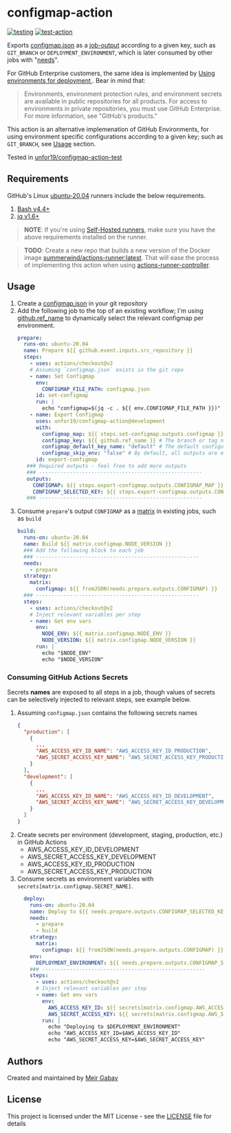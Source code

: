 # configmap-action

[![testing](https://github.com/unfor19/configmap-action/workflows/testing/badge.svg)](https://github.com/unfor19/configmap-action/actions?query=workflow%3Atesting)
[![test-action](https://github.com/unfor19/configmap-action-test/workflows/test-action/badge.svg)](https://github.com/unfor19/configmap-action-test/actions?query=workflow%3Atest-action)

Exports [configmap.json](./configmap.json) as a [job-output]([output](https://docs.github.com/en/actions/using-workflows/workflow-syntax-for-github-actions#jobsjob_idoutputs)) according to a given key, such as `GIT_BRANCH` or `DEPLOYMENT_ENVIRONMENT`, which is later consumed by other jobs with "[needs](https://docs.github.com/en/actions/using-workflows/workflow-syntax-for-github-actions#jobsjob_idneeds)".

For GitHub Enterprise customers, the same idea is implemented by [Using environments for deployment
](https://docs.github.com/en/actions/deployment/targeting-different-environments/using-environments-for-deployment). Bear in mind that:

> Environments, environment protection rules, and environment secrets are available in public repositories for all products. For access to environments in private repositories, you must use GitHub Enterprise. For more information, see "GitHub's products."

This action is an alternative implemenation of GitHub Environments, for using environment specific configurations according to a given key; such as `GIT_BRANCH`, see [Usage](#Usage) section.

Tested in [unfor19/configmap-action-test](https://github.com/unfor19/configmap-action-test/actions?query=workflow%3Atest-action)

## Requirements

GitHub's Linux [ubuntu-20.04](https://github.com/actions/virtual-environments/blob/main/images/linux/Ubuntu2004-Readme.md) runners include the below requirements.

1. [Bash v4.4+](https://www.gnu.org/software/bash/)
2. [jq v1.6+](https://stedolan.github.io/jq/)

> **NOTE**: If you're using [Self-Hosted runners](https://docs.github.com/en/actions/hosting-your-own-runners/about-self-hosted-runners), make sure you have the above requirements installed on the runner.

> **TODO**: Create a new repo that builds a new version of the Docker image [summerwind/actions-runner:latest](https://github.com/actions-runner-controller/actions-runner-controller#software-installed-in-the-runner-image). That will ease the process of implementing this action when using [actions-runner-controller](https://github.com/actions-runner-controller/actions-runner-controller#software-installed-in-the-runner-image).


## Usage

1. Create a [configmap.json](./configmap.json) in your git repository
2. Add the following job to the top of an existing workflow; I'm using [github.ref_name](https://docs.github.com/en/actions/learn-github-actions/contexts#:~:text=github.ref_name) to dynamically select the relevant configmap per environment.
   ```yaml
   prepare:
     runs-on: ubuntu-20.04
     name: Prepare ${{ github.event.inputs.src_repository }}
     steps:
       - uses: actions/checkout@v2
       # Assuming `configmap.json` exists in the git repo
       - name: Set Configmap
         env:
           CONFIGMAP_FILE_PATH: configmap.json
         id: set-configmap
         run: |
           echo "configmap=$(jq -c . ${{ env.CONFIGMAP_FILE_PATH }})" >> $GITHUB_OUTPUT
       - name: Export Configmap
         uses: unfor19/configmap-action@development
         with:
           configmap_map: ${{ steps.set-configmap.outputs.configmap }}
           configmap_key: ${{ github.ref_name }} # The branch or tag name that triggered the workflow run
           configmap_default_key_name: "default" # The default configuration to fetch when configmap_key is not found
           configmap_skip_env: "false" # By default, all outputs are exported as env var in $GITHUB_ENV Set to true if you wish to disable this behavior
         id: export-configmap
      ### Required outputs - feel free to add more outputs
      ### -----------------------------------------------------
      outputs:
        CONFIGMAP: ${{ steps.export-configmap.outputs.CONFIGMAP_MAP }}
        CONFIGMAP_SELECTED_KEY: ${{ steps.export-configmap.outputs.CONFIGMAP_SELECTED_KEY }}
      ### -----------------------------------------------------
   ```
3. Consume `prepare`'s output `CONFIGMAP` as a [matrix](https://docs.github.com/en/actions/using-workflows/workflow-syntax-for-github-actions#jobsjob_idstrategymatrix) in existing jobs, such as `build`
   ```yaml
   build:
     runs-on: ubuntu-20.04
     name: Build ${{ matrix.configmap.NODE_VERSION }}
     ### Add the following block to each job
     ### -----------------------------------------------------
     needs:
       - prepare
     strategy:
       matrix:
         configmap: ${{ fromJSON(needs.prepare.outputs.CONFIGMAP) }}
     ### -----------------------------------------------------
     steps:
       - uses: actions/checkout@v2
       # Inject relevant variables per step
       - name: Get env vars
         env:
           NODE_ENV: ${{ matrix.configmap.NODE_ENV }}
           NODE_VERSION: ${{ matrix.configmap.NODE_VERSION }}
         run: |
           echo "$NODE_ENV"
           echo "$NODE_VERSION"
   ```

### Consuming GitHub Actions Secrets

Secrets **names** are exposed to all steps in a job, though values of secrets can be selectively injected to relevant steps, see example below.

1. Assuming `configmap.json` contains the following secrets names
   ```json
   {
     "production": [
       {
         ...
         "AWS_ACCESS_KEY_ID_NAME": "AWS_ACCESS_KEY_ID_PRODUCTION",
         "AWS_SECRET_ACCESS_KEY_NAME": "AWS_SECRET_ACCESS_KEY_PRODUCTION"
       }
     ],
     "development": [
       {
         ...
         "AWS_ACCESS_KEY_ID_NAME": "AWS_ACCESS_KEY_ID_DEVELOPMENT",
         "AWS_SECRET_ACCESS_KEY_NAME": "AWS_SECRET_ACCESS_KEY_DEVELOPMENT"
       }
     ]
   }
   ```
2. Create secrets per environment (development, staging, production, etc.) in GitHub Actions
   - AWS_ACCESS_KEY_ID_DEVELOPMENT
   - AWS_SECRET_ACCESS_KEY_DEVELOPMENT
   - AWS_ACCESS_KEY_ID_PRODUCTION
   - AWS_SECRET_ACCESS_KEY_PRODUCTION
3. Consume secrets as environment variables with `secrets[matrix.configmap.SECRET_NAME]`.
   ```yaml
     deploy:
       runs-on: ubuntu-20.04
       name: Deploy to ${{ needs.prepare.outputs.CONFIGMAP_SELECTED_KEY }}
       needs:
         - prepare
         - build
       strategy:
         matrix:
           configmap: ${{ fromJSON(needs.prepare.outputs.CONFIGMAP) }}
       env:
         DEPLOYMENT_ENVIRONMENT: ${{ needs.prepare.outputs.CONFIGMAP_SELECTED_KEY }}
       ### -----------------------------------------------------
       steps:
         - uses: actions/checkout@v2
         # Inject relevant variables per step
         - name: Get env vars
           env:
             AWS_ACCESS_KEY_ID: ${{ secrets[matrix.configmap.AWS_ACCESS_KEY_ID_NAME] }}
             AWS_SECRET_ACCESS_KEY: ${{ secrets[matrix.configmap.AWS_SECRET_ACCESS_KEY_NAME] }}
           run: |
             echo "Deploying to $DEPLOYMENT_ENVIRONMENT"
             echo "AWS_ACCESS_KEY_ID=$AWS_ACCESS_KEY_ID"
             echo "AWS_SECRET_ACCESS_KEY=$AWS_SECRET_ACCESS_KEY"
   ```


## Authors

Created and maintained by [Meir Gabay](https://github.com/unfor19)

## License

This project is licensed under the MIT License - see the [LICENSE](https://github.com/unfor19/configmap-action/blob/master/LICENSE) file for details
